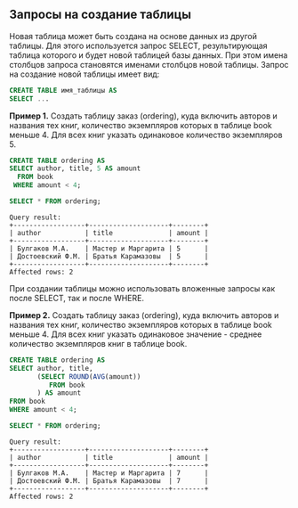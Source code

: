 ## Запросы на создание таблицы

Новая таблица может быть создана на основе данных из другой таблицы. Для этого используется запрос SELECT, результирующая таблица которого и будет новой таблицей базы данных. При этом имена столбцов запроса становятся именами столбцов новой таблицы. Запрос на создание новой таблицы имеет вид:
```sql
CREATE TABLE имя_таблицы AS
SELECT ...
```

**Пример 1.** Создать таблицу заказ (ordering), куда включить авторов и названия тех книг, количество экземпляров которых в таблице book меньше 4. Для всех книг указать одинаковое количество экземпляров 5.
```sql
CREATE TABLE ordering AS
SELECT author, title, 5 AS amount
  FROM book
 WHERE amount < 4;

SELECT * FROM ordering;
```
```
Query result:
+------------------+--------------------+--------+
| author           | title              | amount |
+------------------+--------------------+--------+
| Булгаков М.А.    | Мастер и Маргарита | 5      |
| Достоевский Ф.М. | Братья Карамазовы  | 5      |
+------------------+--------------------+--------+
Affected rows: 2
```

При создании таблицы можно использовать вложенные запросы как после SELECT, так и после WHERE.

**Пример 2.** Создать таблицу заказ (ordering), куда включить авторов и названия тех книг, количество экземпляров которых в таблице book меньше 4. Для всех книг указать одинаковое значение - среднее количество экземпляров книг в таблице book.
```sql
CREATE TABLE ordering AS
SELECT author, title, 
       (SELECT ROUND(AVG(amount)) 
          FROM book
       ) AS amount
FROM book
WHERE amount < 4;

SELECT * FROM ordering;
```
```
Query result:
+------------------+--------------------+--------+
| author           | title              | amount |
+------------------+--------------------+--------+
| Булгаков М.А.    | Мастер и Маргарита | 7      |
| Достоевский Ф.М. | Братья Карамазовы  | 7      |
+------------------+--------------------+--------+
Affected rows: 2
```